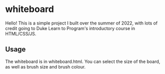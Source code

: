 # whiteboard
Hello! This is a simple project I built over the summer of 2022, with lots of credit going to Duke Learn to Program's introductory course in HTML/CSS/JS. 

## Usage
The whiteboard is in whiteboard.html. You can select the size of the board, as well as brush size and brush colour.